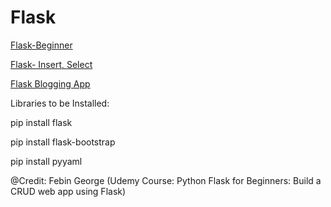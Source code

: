 # Flask

<a href="Flask Beginner/">Flask-Beginner</a>

<a href="Flask Insert, Select/">Flask- Insert, Select</a>

<a href="Flask Blogging App/">Flask Blogging App</a>

Libraries to be Installed:

pip install flask

pip install flask-bootstrap

pip install pyyaml

@Credit: Febin George (Udemy Course: Python Flask for Beginners: Build a CRUD web app using Flask)
